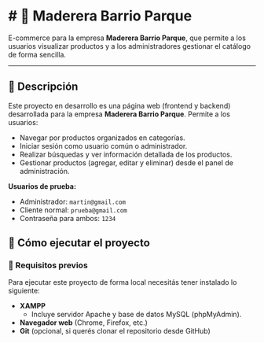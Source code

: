 # # 🌲 Maderera Barrio Parque

E-commerce para la empresa **Maderera Barrio Parque**, que permite a los usuarios visualizar productos y a los administradores gestionar el catálogo de forma sencilla.

---

## 📄 Descripción

Este proyecto en desarrollo es una página web (frontend y backend) desarrollada para la empresa **Maderera Barrio Parque**. Permite a los usuarios:

- Navegar por productos organizados en categorías.
- Iniciar sesión como usuario común o administrador.
- Realizar búsquedas y ver información detallada de los productos.
- Gestionar productos (agregar, editar y eliminar) desde el panel de administración.

**Usuarios de prueba:**
- Administrador: `martin@gmail.com`
- Cliente normal: `prueba@gmail.com`
- Contraseña para ambos: `1234`

## 🚀 Cómo ejecutar el proyecto

### 🔧 Requisitos previos

Para ejecutar este proyecto de forma local necesitás tener instalado lo siguiente:

- **XAMPP**
  - Incluye servidor Apache y base de datos MySQL (phpMyAdmin).
- **Navegador web** (Chrome, Firefox, etc.)
- **Git** (opcional, si querés clonar el repositorio desde GitHub)
